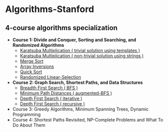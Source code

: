 # Algorithms-Stanford
## 4-course algorithms specialization
* **Course 1: Divide and Conquer, Sorting and Searching, and Randomized Algorithms**
  * [Karatsuba Multiplication ( trivial solution using templates )]( https://github.com/claytonjwong/Algorithms-Stanford/blob/master/course1/karatsuba_multiplication/main.cpp )
  * [Karatsuba Multiplication ( non-trivial solution using strings )]( https://github.com/claytonjwong/Algorithms-Stanford/blob/master/course1/karatsuba_multi_string/main.cpp )
  * [Merge Sort]( https://github.com/claytonjwong/Algorithms-Stanford/blob/master/course1/merge_sort/main.cpp )
  * [Array Inversions]( https://github.com/claytonjwong/Algorithms-Stanford/blob/master/course1/array_inversions/main.cpp )
  * [Quick Sort]( https://github.com/claytonjwong/Algorithms-Stanford/blob/master/course1/quick_sort/main.cpp )
  * [Randomized Linear-Selection]( https://github.com/claytonjwong/Algorithms-Stanford/blob/master/course1/r_select/main.cpp )
* **Course 2: Graph Search, Shortest Paths, and Data Structures**
  * [Breadth First Search ( BFS )]( https://github.com/claytonjwong/Algorithms-Stanford/tree/master/course2/bfs )
  * [Minimum Path Distances ( augmented-BFS )]( https://github.com/claytonjwong/Algorithms-Stanford/tree/master/course2/bfs_min_path_dist )
  * [Depth First Search ( iterative )]( https://github.com/claytonjwong/Algorithms-Stanford/tree/master/course2/dfs )
  * [Depth First Search ( recursive )]( https://github.com/claytonjwong/Algorithms-Stanford/tree/master/course2/dfs_rec )
* Course 3: Greedy Algorithms, Minimum Spanning Trees, Dynamic Programming
* Course 4: Shortest Paths Revisited, NP-Complete Problems and What To Do About Them
